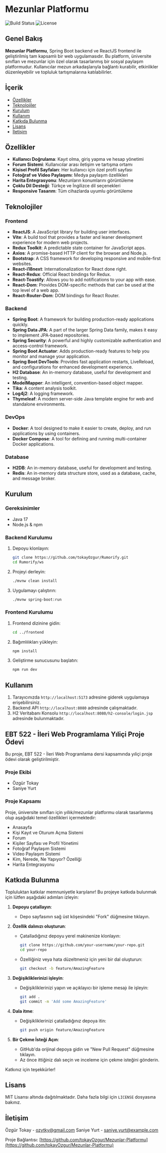 # Mezunlar Platformu
 
![Build Status](https://img.shields.io/badge/build-passing-brightgreen)
![License](https://img.shields.io/badge/license-MIT-blue)

## Genel Bakış
**Mezunlar Platformu**, Spring Boot backend ve ReactJS frontend ile geliştirilmiş tam kapsamlı bir web uygulamasıdır. Bu platform, üniversite sınıfları ve mezunlar için özel olarak tasarlanmış bir sosyal paylaşım platformudur. Kullanıcılar mezun arkadaşlarıyla bağlantı kurabilir, etkinlikler düzenleyebilir ve topluluk tartışmalarına katılabilirler.

## İçerik
- [Özellikler](#özellikler)
- [Teknolojiler](#teknolojiler)
- [Kurulum](#kurulum)
- [Kullanım](#kullanım)
- [Katkıda Bulunma](#katkıda-bulunma)
- [Lisans](#lisans)
- [İletişim](#iletişim)

## Özellikler
- **Kullanıcı Doğrulama**: Kayıt olma, giriş yapma ve hesap yönetimi
- **Forum Sistemi**: Kullanıcılar arası iletişim ve tartışma ortamı
- **Kişisel Profil Sayfaları**: Her kullanıcı için özel profil sayfası
- **Fotoğraf ve Video Paylaşımı**: Medya paylaşım özellikleri
- **Harita Entegrasyonu**: Mezunların konumlarını görüntüleme
- **Çoklu Dil Desteği**: Türkçe ve İngilizce dil seçenekleri
- **Responsive Tasarım**: Tüm cihazlarda uyumlu görüntüleme

## Teknolojiler
### Frontend
- **ReactJS**: A JavaScript library for building user interfaces.
- **Vite**: A build tool that provides a faster and leaner development experience for modern web projects.
- **Redux Toolkit**: A predictable state container for JavaScript apps.
- **Axios**: A promise-based HTTP client for the browser and Node.js.
- **Bootstrap**: A CSS framework for developing responsive and mobile-first websites.
- **React-i18next**: Internationalization for React done right.
- **React-Redux**: Official React bindings for Redux.
- **React-Toastify**: Allows you to add notifications to your app with ease.
- **React-Dom**: Provides DOM-specific methods that can be used at the top level of a web app.
- **React-Router-Dom**: DOM bindings for React Router.

### Backend
- **Spring Boot**: A framework for building production-ready applications quickly.
- **Spring Data JPA**: A part of the larger Spring Data family, makes it easy to implement JPA-based repositories.
- **Spring Security**: A powerful and highly customizable authentication and access-control framework.
- **Spring Boot Actuator**: Adds production-ready features to help you monitor and manage your application.
- **Spring Boot DevTools**: Provides fast application restarts, LiveReload, and configurations for enhanced development experience.
- **H2 Database**: An in-memory database, useful for development and testing.
- **ModelMapper**: An intelligent, convention-based object mapper.
- **Tika**: A content analysis toolkit.
- **Log4j2**: A logging framework.
- **Thymeleaf**: A modern server-side Java template engine for web and standalone environments.

### DevOps
- **Docker**: A tool designed to make it easier to create, deploy, and run applications by using containers.
- **Docker Compose**: A tool for defining and running multi-container Docker applications.

### Database
- **H2DB**: An in-memory database, useful for development and testing.
- **Redis**: An in-memory data structure store, used as a database, cache, and message broker.

## Kurulum
### Gereksinimler
- Java 17
- Node.js & npm

### Backend Kurulumu
1. Depoyu klonlayın:
    ```sh
    git clone https://github.com/tokayOzgur/Rumorify.git
    cd Rumorify/ws
    ```

2. Projeyi derleyin:
    ```sh
    ./mvnw clean install
    ```

3. Uygulamayı çalıştırın:
    ```sh
    ./mvnw spring-boot:run
    ```

### Frontend Kurulumu
1. Frontend dizinine gidin:
    ```sh
    cd ../frontend
    ```

2. Bağımlılıkları yükleyin:
    ```sh
    npm install
    ```

3. Geliştirme sunucusunu başlatın:
    ```sh
    npm run dev
    ```

## Kullanım
1. Tarayıcınızda `http://localhost:5173` adresine giderek uygulamaya erişebilirsiniz.
2. Backend API `http://localhost:8080` adresinde çalışmaktadır.
3. H2 Veritabanı Konsolu `http://localhost:8080/h2-console/login.jsp` adresinde bulunmaktadır.

## EBT 522 - İleri Web Programlama Yıliçi Proje Ödevi
Bu proje, EBT 522 - İleri Web Programlama dersi kapsamında yıliçi proje ödevi olarak geliştirilmiştir.

### Proje Ekibi
- Özgür Tokay
- Saniye Yurt

### Proje Kapsamı
Proje, üniversite sınıfları için yıllık/mezunlar platformu olarak tasarlanmış olup aşağıdaki temel özellikleri içermektedir:
- Anasayfa
- Kişi Kayıt ve Oturum Açma Sistemi
- Forum
- Kişiler Sayfası ve Profil Yönetimi
- Fotoğraf Paylaşım Sistemi
- Video Paylaşım Sistemi
- Kim, Nerede, Ne Yapıyor? Özelliği
- Harita Entegrasyonu

## Katkıda Bulunma
Topluluktan katkılar memnuniyetle karşılanır! Bu projeye katkıda bulunmak için lütfen aşağıdaki adımları izleyin:

1. **Depoyu çatallayın**:
   - Depo sayfasının sağ üst köşesindeki "Fork" düğmesine tıklayın.

2. **Özellik dalınızı oluşturun**:
   - Çatalladığınız depoyu yerel makinenize klonlayın:
     ```sh
     git clone https://github.com/your-username/your-repo.git
     cd your-repo
     ```
   - Özelliğiniz veya hata düzeltmeniz için yeni bir dal oluşturun:
     ```sh
     git checkout -b feature/AmazingFeature
     ```

3. **Değişikliklerinizi işleyin**:
   - Değişikliklerinizi yapın ve açıklayıcı bir işleme mesajı ile işleyin:
     ```sh
     git add .
     git commit -m 'Add some AmazingFeature'
     ```

4. **Dala itme**:
   - Değişikliklerinizi çatalladığınız depoya itin:
     ```sh
     git push origin feature/AmazingFeature
     ```

5. **Bir Çekme İsteği Açın**:
   - GitHub'da orijinal depoya gidin ve "New Pull Request" düğmesine tıklayın.
   - Az önce ittiğiniz dalı seçin ve inceleme için çekme isteğini gönderin.

Katkınız için teşekkürler!

## Lisans
MIT Lisansı altında dağıtılmaktadır. Daha fazla bilgi için `LICENSE` dosyasına bakınız.

## İletişim
Özgür Tokay - [ozytky@gmail.com](mailto:ozytky@gmail.com)
Saniye Yurt - [saniye.yurt@example.com](mailto:saniyeyurttt@gmail.com)

Proje Bağlantısı: [https://github.com/tokayOzgur/Mezunlar-Platformu](https://github.com/tokayOzgur/Mezunlar-Platformu)
